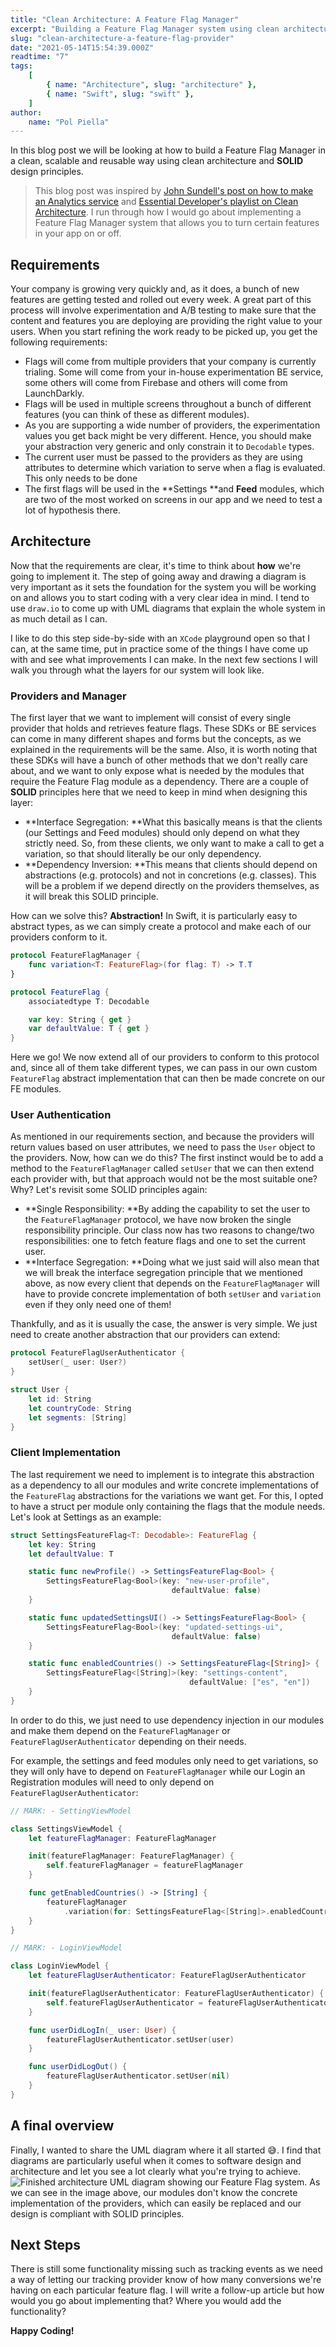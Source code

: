 ```yaml
---
title: "Clean Architecture: A Feature Flag Manager"
excerpt: "Building a Feature Flag Manager system using clean architecture and SOLID design principles."
slug: "clean-architecture-a-feature-flag-provider"
date: "2021-05-14T15:54:39.000Z"
readtime: "7"
tags:
    [
        { name: "Architecture", slug: "architecture" },
        { name: "Swift", slug: "swift" },
    ]
author:
    name: "Pol Piella"
---
```


In this blog post we will be looking at how to build a Feature Flag Manager in a clean, scalable and reusable way using clean architecture and **SOLID** design principles.

> This blog post was inspired by [John Sundell's post on how to make an Analytics service](https://www.swiftbysundell.com/articles/building-an-enum-based-analytics-system-in-swift/) and [Essential Developer's playlist on Clean Architecture](https://youtube.com/playlist?list=PLyjgjmI1UzlSWtjAMPOt03L7InkCRlGzb). I run through how I would go about implementing a Feature Flag Manager system that allows you to turn certain features in your app on or off.

## Requirements

Your company is growing very quickly and, as it does, a bunch of new features are getting tested and rolled out every week. A great part of this process will involve experimentation and A/B testing to make sure that the content and features you are deploying are providing the right value to your users. When you start refining the work ready to be picked up, you get the following requirements:

-   Flags will come from multiple providers that your company is currently trialing. Some will come from your in-house experimentation BE service, some others will come from Firebase and others will come from LaunchDarkly.
-   Flags will be used in multiple screens throughout a bunch of different features (you can think of these as different modules).
-   As you are supporting a wide number of providers, the experimentation values you get back might be very different. Hence, you should make your abstraction very generic and only constrain it to `Decodable` types.
-   The current user must be passed to the providers as they are using attributes to determine which variation to serve when a flag is evaluated. This only needs to be done
-   The first flags will be used in the **Settings **and **Feed** modules, which are two of the most worked on screens in our app and we need to test a lot of hypothesis there.

## Architecture

Now that the requirements are clear, it's time to think about **how** we're going to implement it. The step of going away and drawing a diagram is very important as it sets the foundation for the system you will be working on and allows you to start coding with a very clear idea in mind. I tend to use `draw.io` to come up with UML diagrams that explain the whole system in as much detail as I can.

I like to do this step side-by-side with an `XCode` playground open so that I can, at the same time, put in practice some of the things I have come up with and see what improvements I can make. In the next few sections I will walk you through what the layers for our system will look like.

### Providers and Manager

The first layer that we want to implement will consist of every single provider that holds and retrieves feature flags. These SDKs or BE services can come in many different shapes and forms but the concepts, as we explained in the requirements will be the same. Also, it is worth noting that these SDKs will have a bunch of other methods that we don't really care about, and we want to only expose what is needed by the modules that require the Feature Flag module as a dependency. There are a couple of **SOLID** principles here that we need to keep in mind when designing this layer:

-   **Interface Segregation: **What this basically means is that the clients (our Settings and Feed modules) should only depend on what they strictly need. So, from these clients, we only want to make a call to get a variation, so that should literally be our only dependency.
-   **Dependency Inversion: **This means that clients should depend on abstractions (e.g. protocols) and not in concretions (e.g. classes). This will be a problem if we depend directly on the providers themselves, as it will break this SOLID principle.

How can we solve this? **Abstraction!** In Swift, it is particularly easy to abstract types, as we can simply create a protocol and make each of our providers conform to it.

```swift
protocol FeatureFlagManager {
    func variation<T: FeatureFlag>(for flag: T) -> T.T
}

protocol FeatureFlag {
    associatedtype T: Decodable

    var key: String { get }
    var defaultValue: T { get }
}
```

Here we go! We now extend all of our providers to conform to this protocol and, since all of them take different types, we can pass in our own custom `FeatureFlag` abstract implementation that can then be made concrete on our FE modules.

### User Authentication

As mentioned in our requirements section, and because the providers will return values based on user attributes, we need to pass the `User` object to the providers. Now, how can we do this? The first instinct would be to add a method to the `FeatureFlagManager` called `setUser` that we can then extend each provider with, but that approach would not be the most suitable one? Why? Let's revisit some SOLID principles again:

-   **Single Responsibility: **By adding the capability to set the user to the `FeatureFlagManager` protocol, we have now broken the single responsibility principle. Our class now has two reasons to change/two responsibilities: one to fetch feature flags and one to set the current user.
-   **Interface Segregation: **Doing what we just said will also mean that we will break the interface segregation principle that we mentioned above, as now every client that depends on the `FeatureFlagManager` will have to provide concrete implementation of both `setUser` and `variation` even if they only need one of them!

Thankfully, and as it is usually the case, the answer is very simple. We just need to create another abstraction that our providers can extend:

```swift
protocol FeatureFlagUserAuthenticator {
    setUser(_ user: User?)
}

struct User {
    let id: String
    let countryCode: String
    let segments: [String]
}
```

### Client Implementation

The last requirement we need to implement is to integrate this abstraction as a dependency to all our modules and write concrete implementations of the `FeatureFlag` abstractions for the variations we want get. For this, I opted to have a struct per module only containing the flags that the module needs. Let's look at Settings as an example:

```swift
struct SettingsFeatureFlag<T: Decodable>: FeatureFlag {
    let key: String
    let defaultValue: T

    static func newProfile() -> SettingsFeatureFlag<Bool> {
        SettingsFeatureFlag<Bool>(key: "new-user-profile",
                                    defaultValue: false)
    }

    static func updatedSettingsUI() -> SettingsFeatureFlag<Bool> {
        SettingsFeatureFlag<Bool>(key: "updated-settings-ui",
                                    defaultValue: false)
    }

    static func enabledCountries() -> SettingsFeatureFlag<[String]> {
        SettingsFeatureFlag<[String]>(key: "settings-content",
                                        defaultValue: ["es", "en"])
    }
}
```

In order to do this, we just need to use dependency injection in our modules and make them depend on the `FeatureFlagManager` or `FeatureFlagUserAuthenticator` depending on their needs.

For example, the settings and feed modules only need to get variations, so they will only have to depend on `FeatureFlagManager` while our Login an Registration modules will need to only depend on `FeatureFlagUserAuthenticator`:

```swift
// MARK: - SettingViewModel

class SettingsViewModel {
    let featureFlagManager: FeatureFlagManager

    init(featureFlagManager: FeatureFlagManager) {
        self.featureFlagManager = featureFlagManager
    }

    func getEnabledCountries() -> [String] {
        featureFlagManager
            .variation(for: SettingsFeatureFlag<[String]>.enabledCountries())
    }
}

// MARK: - LoginViewModel

class LoginViewModel {
    let featureFlagUserAuthenticator: FeatureFlagUserAuthenticator

    init(featureFlagUserAuthenticator: FeatureFlagUserAuthenticator) {
        self.featureFlagUserAuthenticator = featureFlagUserAuthenticator
    }

    func userDidLogIn(_ user: User) {
        featureFlagUserAuthenticator.setUser(user)
    }

    func userDidLogOut() {
        featureFlagUserAuthenticator.setUser(nil)
    }
}
```

## A final overview

Finally, I wanted to share the UML diagram where it all started 😅. I find that diagrams are particularly useful when it comes to software design and architecture and let you see a lot clearly what you're trying to achieve.
![Finished architecture UML diagram showing our Feature Flag system.](/assets/posts/clean-architecture-a-feature-flag-provider/ab-testing-architecture.png)
As we can see in the image above, our modules don't know the concrete implementation of the providers, which can easily be replaced and our design is compliant with SOLID principles.

## Next Steps

There is still some functionality missing such as tracking events as we need a way of letting our tracking provider know of how many conversions we're having on each particular feature flag. I will write a follow-up article but how would you go about implementing that? Where you would add the functionality?

**Happy Coding!**
